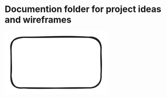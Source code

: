 # Documention folder for project ideas and wireframes

![shopping-wireframe](wireframes/shoppinglist.excalidraw.svg)